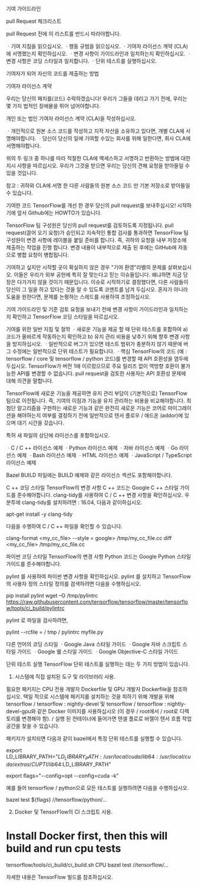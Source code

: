 기여 가이드라인

pull Request 체크리스트

pull Request 전에 이 리스트를 반드시 따라야합니다.

ㆍ기여 지침을 읽으십시오.
ㆍ행동 규범을 읽으십시오.
ㆍ기여자 라이선스 계약 (CLA)에 서명했는지 확인하십시오.
ㆍ변경 사항이 가이드라인과 일치하는지 확인하십시오.
ㆍ변경 사항은 코딩 스타일과 일치합니다.
ㆍ단위 테스트를 실행하십시오.

기여자가 되어 자신의 코드를 제출하는 방법

기여자 라이선스 계약

우리는 당신의 패치를(코드) 수락하겠습니다! 우리가 그들을 데리고 가기 전에, 우리는 몇 가지 법적인 장애물을 뛰어 넘어야합니다.

개인 또는 법인 기여자 라이선스 계약 (CLA)을 작성하십시오.

ㆍ개인적으로 원본 소스 코드를 작성하고 지적 자산을 소유하고 있다면, 개별 CLA에 서명해야합니다.
ㆍ당신이 당신의 일에 기여할 수있는 회사를 위해 일한다면, 회사 CLA에 서명해야합니다.

위의 두 링크 중 하나를 따라 적절한 CLA에 액세스하고 서명하고 반환하는 방법에 대한 지시 사항을 따르십시오. 우리가 그것을 받으면 
우리는 당신의 견해 요청을 받아들일 수 있을 것입니다.

참고 : 귀하와 CLA에 서명 한 다른 사람들의 원본 소스 코드 만 기본 저장소로 받아들일 수 있습니다.


기여한 코드
TensorFlow를 개선 한 경우 당신의 pull request를 보내주십시오! 시작하기에 앞서 Github에는 HOWTO가 있습니다.

TensorFlow 팀 구성원은 당신의 pull request를 검토하도록 지정됩니다. pull request(끌어 오기 요청)가 승인되고 지속적인 통합 검사를 통과하면 
TensorFlow 팀 구성원이 변경 사항에 레이블을 붙일 준비를 합니다. 즉, 귀하의 요청을 내부 저장소에 제출하는 작업을 진행 합니다. 
변경 내용이 내부적으로 제출 된 후에는 GitHub에 자동으로 병합 요청이 병합됩니다.

기여하고 싶지만 시작할 곳이 확실하지 않은 경우 "기여 환영"라벨의 문제를 살펴보십시오. 이들은 우리가 외부 공헌에 특히 잘 맞는다고 믿는 이슈들입니다.
왜냐하면 지금 당장은 다가가지 않을 것이기 때문입니다. 이슈로 시작하기로 결정했다면, 다른 사람들이 당신이 그 일을 하고 있다는 것을 알 수 있도록 
코멘트를 남겨 두십시오. 혼자가 아니라 도움을 원한다면, 문제를 논평하는 스레드를 사용하여 조정하십시오.

기여 가이드라인 및 기준
검토 요청을 보내기 전에 변경 사항이 가이드라인과 일치하는지 확인하고 TensorFlow 코딩 스타일을 따르십시오.

기여를 위한 일반 지침 및 철학
ㆍ새로운 기능을 제공 할 때 단위 테스트를 포함하여 a) 코드가 올바르게 작동하는지 확인하고 b) 유지 관리 비용을 낮추기 위해 향후 
변경 사항을 방지하십시오.
ㆍ일반적으로 버그가 있으면 테스트 범위가 충분하지 않기 때문에 버그 수정에는 일반적으로 단위 테스트가 필요합니다.
ㆍ핵심 TensorFlow의 코드 (예 : tensorflow / core 및 tensorflow / python 코드)를 변경할 때 API 호환성을 염두에 두십시오. 
TensorFlow가 버전 1에 이르렀으므로 주요 릴리즈 없이 역방향 호환이 불가능한 API를 변경할 수 없습니다. 
pull request을 검토한 사용자는 API 호환성 문제에 대해 의견을 말합니다.

TensorFlow에 새로운 기능을 제공하면 유지 관리 부담이 (기본적으로) TensorFlow 팀으로 이전됩니다. 즉, 기여의 이점과 기능을 유지 관리하는 비용을 비교해야합니다.
최첨단 알고리즘을 구현하는 새로운 기능과 같은 완전히 새로운 기능은 코어로 마이그레이션을 해야하는지 여부를 결정하기 전에 일반적으로 텐서 플로우 / 애드온 (addor)에 있으며 대기 시간을 갖습니다.




특허
새 파일의 상단에 라이선스를 포함하십시오.

ㆍC / C ++ 라이선스 예제
ㆍPython 라이선스 예제
ㆍ자바 라이선스 예제
ㆍGo 라이선스 예제
ㆍBash 라이선스 예제
ㆍHTML 라이선스 예제
ㆍJavaScript / TypeScript 라이선스 예제

Bazel BUILD 파일에는 BUILD 예제와 같은 라이선스 섹션도 포함해야합니다.

C ++ 코딩 스타일
TensorFlow의 변경 사항 C ++ 코드는 Google C ++ 스타일 가이드를 준수해야합니다.
clang-tidy를 사용하여 C / C ++ 변경 사항을 확인하십시오. 우분투에 clang-tidy를 설치하려면 : 16.04, 다음과 같이하십시오.

apt-get install -y clang-tidy

다음을 수행하여 C / C ++ 파일을 확인할 수 있습니다.

clang-format <my_cc_file> --style = google> /tmp/my_cc_file.cc
diff <my_cc_file> /tmp/my_cc_file.cc


파이썬 코딩 스타일
TensorFlow의 변경 사항 Python 코드는 Google Python 스타일 가이드를 준수해야합니다.

pylint
를 사용하여 파이썬 변경 사항을 확인하십시오. 
pylint
를 설치하고 TensorFlow의 사용자 정의 스타일 정의를 검색하려면 다음을 수행하십시오.

pip install pylint
wget –O /tmp/pylintrc 
https://raw.githubusercontent.com/tensorflow/tensorflow/master/tensorflow/tools/ci_build/pylintrc


pylint
로 파일을 검사하려면,

pylint --rcfile = / tmp / pylintrc myfile.py


다른 언어의 코딩 스타일
ㆍGoogle Java 스타일 가이드
ㆍGoogle 자바 스크립트 스타일 가이드
ㆍGoogle 쉘 스타일 가이드
ㆍGoogle Objective-C 스타일 가이드

단위 테스트 실행
TensorFlow 단위 테스트를 실행하는 데는 두 가지 방법이 있습니다.

1. 시스템에 직접 설치된 도구 및 라이브러리 사용.

필요한 패키지는 CPU 전용 개발자 Dockerfile 및 GPU 개발자 Dockerfile을 참조하십시오. 
택일 적으로 시스템에 패키지를 설치하는 것을 피하기 위해 개발을 위해 tensorflow / tensorflow : nightly-devel 및 
tensorflow / tensorflow : nightly-devel-gpu와 같은 Docker 이미지를 사용하십시오 (이 경우 / root에서 / root로 디렉토리를 변경해야 함). 
/ 실행 된 컨테이너에 들어가면 텐셀 플로로 바젤이 텐서 흐름 작업 공간을 찾을 수 있습니다.


패키지가 설치되면 다음과 같이 bazel에서 특정 단위 테스트를 실행할 수 있습니다.

export LD_LIBRARY_PATH="${LD_LIBRARY_PATH}:/usr/local/cuda/lib64:/usr/local/cuda/extras/CUPTI/lib64:$LD_LIBRARY_PATH"

export flags="--config=opt --config=cuda -k"


예를 들어 tensorflow / python으로 모든 테스트를 실행하려면 다음을 수행하십시오.

bazel test ${flags} //tensorflow/python/...

2. Docker 및 TensorFlow의 CI 스크립트 사용.

# Install Docker first, then this will build and run cpu tests
tensorflow/tools/ci_build/ci_build.sh CPU bazel test //tensorflow/...

자세한 내용은 TensorFlow 빌드를 참조하십시오.
